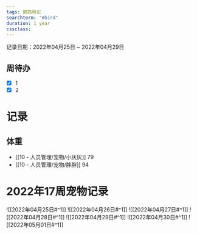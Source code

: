 ```yaml
---
tags: 鹦鹉周记
searchterm: "#bird"
duration: 1 year
cssclass: 
---
```


记录日期：2022年04月25日 ~ 2022年04月29日

## 周待办
- [x] 1
- [x] 2

# 记录
## 体重
- [[10 - 人员管理/宠物/小灰灰]] 79
- [[10 - 人员管理/宠物/胖胖]] 94

# 2022年17周宠物记录
![[2022年04月25日#^1]] 
![[2022年04月26日#^1]] 
![[2022年04月27日#^1]] 
![[2022年04月28日#^1]] 
![[2022年04月29日#^1]] 
![[2022年04月30日#^1]] 
![[2022年05月01日#^1]] 

